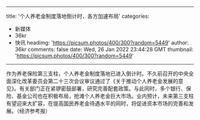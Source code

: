 
---
title: '个人养老金制度落地倒计时，各方加速布局'
categories: 
 - 新媒体
 - 36kr
 - 快讯
headimg: 'https://picsum.photos/400/300?random=5449'
author: 36kr
comments: false
date: Wed, 26 Jan 2022 23:44:28 GMT
thumbnail: 'https://picsum.photos/400/300?random=5449'
---

<div>   
作为养老保险第三支柱，个人养老金制度落地已进入倒计时。不久前召开的中央全面深化改革委员会第二十三次会议审议通过了《关于推动个人养老金发展的意见》。有关部门正在紧锣密鼓部署，研究完善配套政策。与此同时，多个银行、保险、基金公司也在积极布局，抢滩个人养老金巨大市场。业内预计，未来第三支柱有望迎来大扩容，在提高国民养老金待遇水平的同时，将促进资本市场的完善和发展。（经济参考报）  
</div>
            